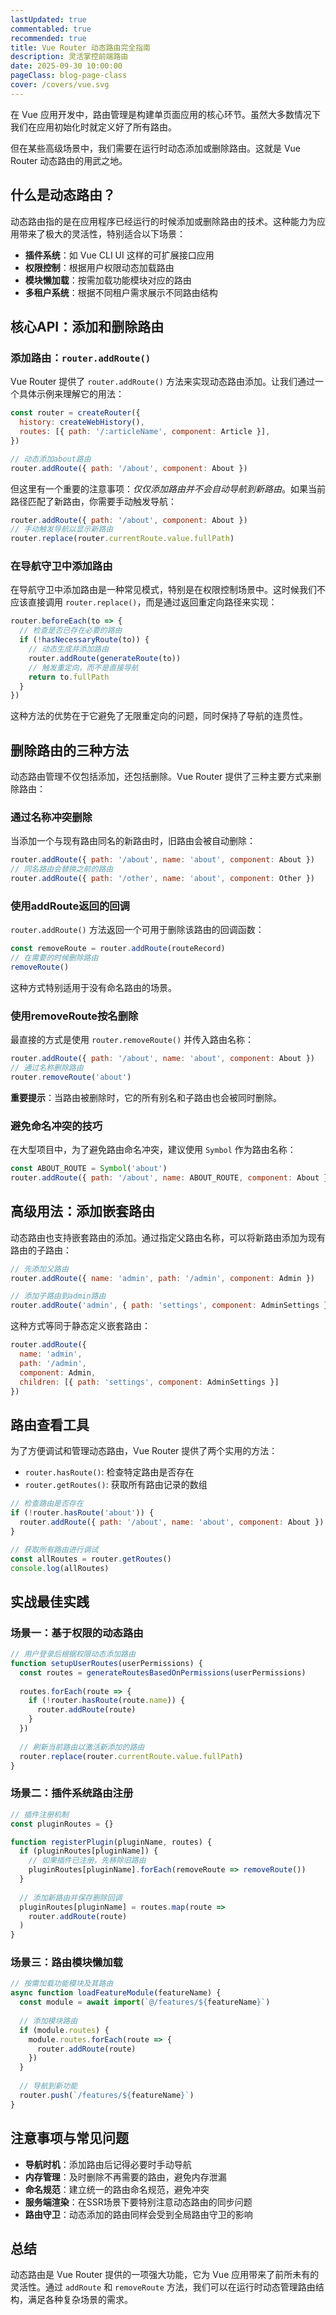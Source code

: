 ```yaml
---
lastUpdated: true
commentabled: true
recommended: true
title: Vue Router 动态路由完全指南
description: 灵活掌控前端路由
date: 2025-09-30 10:00:00 
pageClass: blog-page-class
cover: /covers/vue.svg
---
```


在 Vue 应用开发中，路由管理是构建单页面应用的核心环节。虽然大多数情况下我们在应用初始化时就定义好了所有路由。

但在某些高级场景中，我们需要在运行时动态添加或删除路由。这就是 Vue Router 动态路由的用武之地。

## 什么是动态路由？ ##

动态路由指的是在应用程序已经运行的时候添加或删除路由的技术。这种能力为应用带来了极大的灵活性，特别适合以下场景：

- **插件系统**：如 Vue CLI UI 这样的可扩展接口应用
- **权限控制**：根据用户权限动态加载路由
- **模块懒加载**：按需加载功能模块对应的路由
- **多租户系统**：根据不同租户需求展示不同路由结构

## 核心API：添加和删除路由 ##

### 添加路由：`router.addRoute()` ###

Vue Router 提供了 `router.addRoute()` 方法来实现动态路由添加。让我们通过一个具体示例来理解它的用法：

```javascript
const router = createRouter({
  history: createWebHistory(),
  routes: [{ path: '/:articleName', component: Article }],
})

// 动态添加about路由
router.addRoute({ path: '/about', component: About })
```

但这里有一个重要的注意事项：*仅仅添加路由并不会自动导航到新路由*。如果当前路径匹配了新路由，你需要手动触发导航：

```javascript
router.addRoute({ path: '/about', component: About })
// 手动触发导航以显示新路由
router.replace(router.currentRoute.value.fullPath)
```

### 在导航守卫中添加路由 ###

在导航守卫中添加路由是一种常见模式，特别是在权限控制场景中。这时候我们不应该直接调用 `router.replace()`，而是通过返回重定向路径来实现：

```javascript
router.beforeEach(to => {
  // 检查是否已存在必要的路由
  if (!hasNecessaryRoute(to)) {
    // 动态生成并添加路由
    router.addRoute(generateRoute(to))
    // 触发重定向，而不是直接导航
    return to.fullPath
  }
})
```

这种方法的优势在于它避免了无限重定向的问题，同时保持了导航的连贯性。

## 删除路由的三种方法 ##

动态路由管理不仅包括添加，还包括删除。Vue Router 提供了三种主要方式来删除路由：

### 通过名称冲突删除 ###

当添加一个与现有路由同名的新路由时，旧路由会被自动删除：

```javascript
router.addRoute({ path: '/about', name: 'about', component: About })
// 同名路由会替换之前的路由
router.addRoute({ path: '/other', name: 'about', component: Other })
```

### 使用addRoute返回的回调 ###

`router.addRoute()` 方法返回一个可用于删除该路由的回调函数：

```javascript
const removeRoute = router.addRoute(routeRecord)
// 在需要的时候删除路由
removeRoute()
```

这种方式特别适用于没有命名路由的场景。

### 使用removeRoute按名删除 ###

最直接的方式是使用 `router.removeRoute()` 并传入路由名称：

```javascript
router.addRoute({ path: '/about', name: 'about', component: About })
// 通过名称删除路由
router.removeRoute('about')
```

**重要提示**：当路由被删除时，它的所有别名和子路由也会被同时删除。

### 避免命名冲突的技巧 ###

在大型项目中，为了避免路由命名冲突，建议使用 `Symbol` 作为路由名称：

```javascript
const ABOUT_ROUTE = Symbol('about')
router.addRoute({ path: '/about', name: ABOUT_ROUTE, component: About })
```

## 高级用法：添加嵌套路由 ##

动态路由也支持嵌套路由的添加。通过指定父路由名称，可以将新路由添加为现有路由的子路由：

```javascript
// 先添加父路由
router.addRoute({ name: 'admin', path: '/admin', component: Admin })

// 添加子路由到admin路由
router.addRoute('admin', { path: 'settings', component: AdminSettings })
```

这种方式等同于静态定义嵌套路由：

```javascript
router.addRoute({
  name: 'admin',
  path: '/admin',
  component: Admin,
  children: [{ path: 'settings', component: AdminSettings }]
})
```

## 路由查看工具 ##

为了方便调试和管理动态路由，Vue Router 提供了两个实用的方法：

- `router.hasRoute()`: 检查特定路由是否存在
- `router.getRoutes()`: 获取所有路由记录的数组

```javascript
// 检查路由是否存在
if (!router.hasRoute('about')) {
  router.addRoute({ path: '/about', name: 'about', component: About })
}

// 获取所有路由进行调试
const allRoutes = router.getRoutes()
console.log(allRoutes)
```

## 实战最佳实践 ##

### 场景一：基于权限的动态路由 ###

```javascript
// 用户登录后根据权限动态添加路由
function setupUserRoutes(userPermissions) {
  const routes = generateRoutesBasedOnPermissions(userPermissions)
  
  routes.forEach(route => {
    if (!router.hasRoute(route.name)) {
      router.addRoute(route)
    }
  })
  
  // 刷新当前路由以激活新添加的路由
  router.replace(router.currentRoute.value.fullPath)
}
```

### 场景二：插件系统路由注册 ###

```javascript
// 插件注册机制
const pluginRoutes = {}

function registerPlugin(pluginName, routes) {
  if (pluginRoutes[pluginName]) {
    // 如果插件已注册，先移除旧路由
    pluginRoutes[pluginName].forEach(removeRoute => removeRoute())
  }
  
  // 添加新路由并保存删除回调
  pluginRoutes[pluginName] = routes.map(route => 
    router.addRoute(route)
  )
}
```

### 场景三：路由模块懒加载 ###

```javascript
// 按需加载功能模块及其路由
async function loadFeatureModule(featureName) {
  const module = await import(`@/features/${featureName}`)
  
  // 添加模块路由
  if (module.routes) {
    module.routes.forEach(route => {
      router.addRoute(route)
    })
  }
  
  // 导航到新功能
  router.push(`/features/${featureName}`)
}
```

## 注意事项与常见问题 ##

- **导航时机**：添加路由后记得必要时手动导航
- **内存管理**：及时删除不再需要的路由，避免内存泄漏
- **命名规范**：建立统一的路由命名规范，避免冲突
- **服务端渲染**：在SSR场景下要特别注意动态路由的同步问题
- **路由守卫**：动态添加的路由同样会受到全局路由守卫的影响

## 总结 ##

动态路由是 Vue Router 提供的一项强大功能，它为 Vue 应用带来了前所未有的灵活性。通过 `addRoute` 和 `removeRoute` 方法，我们可以在运行时动态管理路由结构，满足各种复杂场景的需求。
